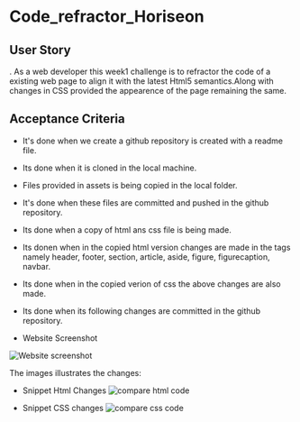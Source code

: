# Code_refractor_Horiseon

## User Story
. As a web developer this week1 challenge is to refractor the code of a existing web page to align it with the latest Html5 semantics.Along with changes in CSS provided the appearence of the page remaining the same.

## Acceptance Criteria

* It's done when we create a github repository is created with a readme file.
* Its done when it is cloned in the local machine.
* Files provided in assets is being copied in the local folder.
* It's done when these files are committed and pushed in the github repository.
* Its done when a copy of html ans css file is being made.
* Its donen when in the copied html version changes are made in the tags namely header, footer, section, article, aside, figure, figurecaption, navbar.
* Its done when in the copied verion of css the above changes are also made.
* Its done when its following changes are committed in the github repository.

* Website Screenshot

![Website screenshot](https://github.com/Sahanaroy1/week1_challenge_refractor_code/assets/127791384/7c6441bf-81d1-42a8-a9d5-577b5dbc9fd2)

The images illustrates the changes:
* Snippet Html Changes
![compare html code](https://github.com/Sahanaroy1/week1_challenge_refractor_code/assets/127791384/cc3b9657-1111-403c-bd51-2e19b084b4a8)

* Snippet CSS changes
![compare css code](https://github.com/Sahanaroy1/week1_challenge_refractor_code/assets/127791384/0183eeae-ddef-4006-8fae-9bd9f81d48d0)
